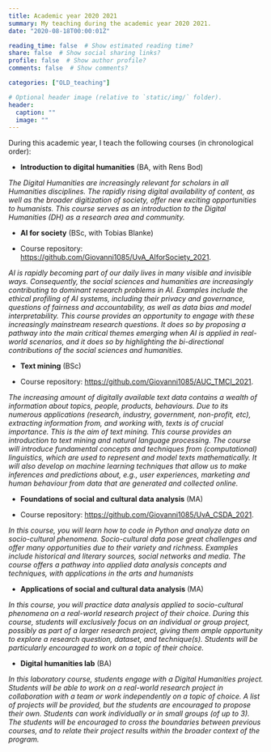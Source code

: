 ```yaml
---
title: Academic year 2020 2021
summary: My teaching during the academic year 2020 2021.
date: "2020-08-18T00:00:01Z"

reading_time: false  # Show estimated reading time?
share: false  # Show social sharing links?
profile: false  # Show author profile?
comments: false  # Show comments?

categories: ["OLD_teaching"]

# Optional header image (relative to `static/img/` folder).
header:
  caption: ""
  image: ""
---
```


During this academic year, I teach the following courses (in chronological order):

* **Introduction to digital humanities** (BA, with Rens Bod)

*The Digital Humanities are increasingly relevant for scholars in all Humanities disciplines. The rapidly rising digital availability of content, as well as the broader digitization of society, offer new exciting opportunities to humanists. This course serves as an introduction to the Digital Humanities (DH) as a research area and community.*

* **AI for society** (BSc, with Tobias Blanke)

* Course repository: https://github.com/Giovanni1085/UvA_AIforSociety_2021.

*AI is rapidly becoming part of our daily lives in many visible and invisible ways. Consequently, the social sciences and humanities are increasingly contributing to dominant research problems in AI. Examples include the ethical profiling of AI systems, including their privacy and governance, questions of fairness and accountability, as well as data bias and model interpretability. This course provides an opportunity to engage with these increasingly mainstream research questions. It does so by proposing a pathway into the main critical themes emerging when AI is applied in real-world scenarios, and it does so by highlighting the bi-directional contributions of the social sciences and humanities.*

* **Text mining** (BSc)

* Course repository: https://github.com/Giovanni1085/AUC_TMCI_2021.

*The increasing amount of digitally available text data contains a wealth of information about topics, people, products, behaviours. Due to its numerous applications (research, industry, government, non-profit, etc), extracting information from, and working with, texts is of crucial importance. This is the aim of text mining. This course provides an introduction to text mining and natural language processing. The course will introduce fundamental concepts and techniques from (computational) linguistics, which are used to represent and model texts mathematically. It will also develop on machine learning techniques that allow us to make inferences and predictions about, e.g., user experiences, marketing and human behaviour from data that are generated and collected online.*

* **Foundations of social and cultural data analysis** (MA)

* Course repository: https://github.com/Giovanni1085/UvA_CSDA_2021.

*In this course, you will learn how to code in Python and analyze data on socio-cultural phenomena. Socio-cultural data pose great challenges and offer many opportunities due to their variety and richness. Examples include historical and literary sources, social networks and media. The course offers a pathway into applied data analysis concepts and techniques, with applications in the arts and humanists*

* **Applications of social and cultural data analysis** (MA)

*In this course, you will practice data analysis applied to socio-cultural phenomena on a real-world research project of their choice. During this course, students will exclusively focus on an individual or group project, possibly as part of a larger research project, giving them ample opportunity to explore a research question, dataset, and technique(s). Students will be particularly encouraged to work on a topic of their choice.*

* **Digital humanities lab** (BA)

*In this laboratory course, students engage with a Digital Humanities project. Students will be able to work on a real-world research project in collaboration with a team or work independently on a topic of choice. A list of projects will be provided, but the students are encouraged to propose their own. Students can work individually or in small groups (of up to 3). The students will be encouraged to cross the boundaries between previous courses, and to relate their project results within the broader context of the program.*
